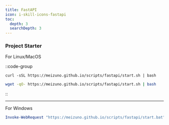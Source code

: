 ```yaml
---
title: FastAPI
icon: i-skill-icons-fastapi
toc:
  depth: 3
  searchDepth: 3
---
```


### Project Starter

For Linux/MacOS

::code-group
```shell [curl]
curl -sSL https://meizuno.github.io/scripts/fastapi/start.sh | bash
```

```bash [wget]
wget -qO- https://meizuno.github.io/scripts/fastapi/start.sh | bash
```
::

---

For Windows

```powershell [powershell]
Invoke-WebRequest "https://meizuno.github.io/scripts/fastapi/start.bat" -OutFile "$env:TEMP\start.bat"; cmd.exe /c "$env:TEMP\start.bat"
```
